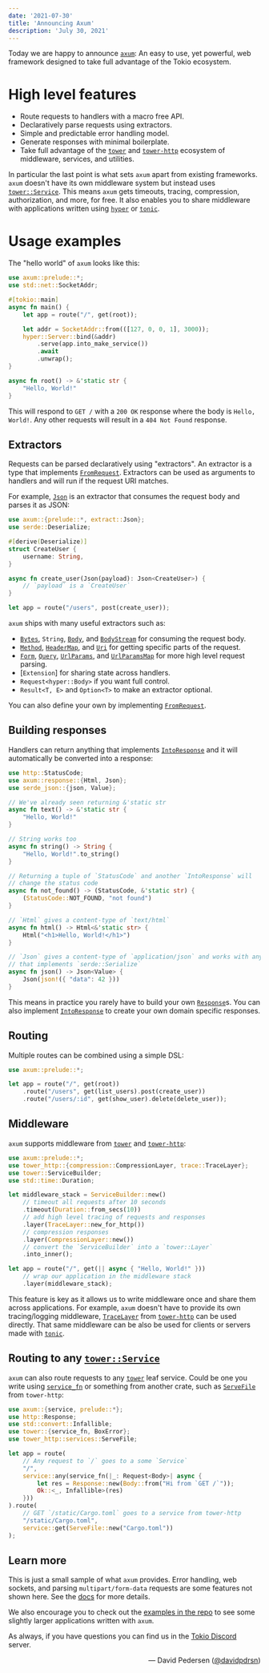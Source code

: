 ```yaml
---
date: '2021-07-30'
title: 'Announcing Axum'
description: 'July 30, 2021'
---
```


Today we are happy to announce [`axum`]: An easy to use, yet powerful, web framework
designed to take full advantage of the Tokio ecosystem.

# High level features

- Route requests to handlers with a macro free API.
- Declaratively parse requests using extractors.
- Simple and predictable error handling model.
- Generate responses with minimal boilerplate.
- Take full advantage of the [`tower`] and [`tower-http`] ecosystem of
  middleware, services, and utilities.

In particular the last point is what sets `axum` apart from existing frameworks.
`axum` doesn't have its own middleware system but instead uses
[`tower::Service`]. This means `axum` gets timeouts, tracing, compression,
authorization, and more, for free. It also enables you to share middleware with
applications written using [`hyper`] or [`tonic`].

# Usage examples

The "hello world" of `axum` looks like this:

```rust
use axum::prelude::*;
use std::net::SocketAddr;

#[tokio::main]
async fn main() {
    let app = route("/", get(root));

    let addr = SocketAddr::from(([127, 0, 0, 1], 3000));
    hyper::Server::bind(&addr)
        .serve(app.into_make_service())
        .await
        .unwrap();
}

async fn root() -> &'static str {
    "Hello, World!"
}
```

This will respond to `GET /` with a `200 OK` response where the body is `Hello,
World!`. Any other requests will result in a `404 Not Found` response.

## Extractors

Requests can be parsed declaratively using "extractors". An extractor is a type
that implements [`FromRequest`]. Extractors can be used as arguments to handlers
and will run if the request URI matches.

For example, [`Json`] is an extractor that consumes the request body and parses it
as JSON:

```rust
use axum::{prelude::*, extract::Json};
use serde::Deserialize;

#[derive(Deserialize)]
struct CreateUser {
    username: String,
}

async fn create_user(Json(payload): Json<CreateUser>) {
    // `payload` is a `CreateUser`
}

let app = route("/users", post(create_user));
```

`axum` ships with many useful extractors such as:

- [`Bytes`], `String`, [`Body`], and [`BodyStream`] for consuming the request body.
- [`Method`], [`HeaderMap`], and [`Uri`] for getting specific parts of the
  request.
- [`Form`], [`Query`], [`UrlParams`], and [`UrlParamsMap`] for more high level
  request parsing.
- [`Extension`] for sharing state across handlers.
- `Request<hyper::Body>` if you want full control.
- `Result<T, E>` and `Option<T>` to make an extractor optional.

You can also define your own by implementing [`FromRequest`].

## Building responses

Handlers can return anything that implements [`IntoResponse`] and it will
automatically be converted into a response:

```rust
use http::StatusCode;
use axum::response::{Html, Json};
use serde_json::{json, Value};

// We've already seen returning &'static str
async fn text() -> &'static str {
    "Hello, World!"
}

// String works too
async fn string() -> String {
    "Hello, World!".to_string()
}

// Returning a tuple of `StatusCode` and another `IntoResponse` will
// change the status code
async fn not_found() -> (StatusCode, &'static str) {
    (StatusCode::NOT_FOUND, "not found")
}

// `Html` gives a content-type of `text/html`
async fn html() -> Html<&'static str> {
    Html("<h1>Hello, World!</h1>")
}

// `Json` gives a content-type of `application/json` and works with any type
// that implements `serde::Serialize`
async fn json() -> Json<Value> {
    Json(json!({ "data": 42 }))
}
```

This means in practice you rarely have to build your own [`Response`]s. You can
also implement [`IntoResponse`] to create your own domain specific responses.

## Routing

Multiple routes can be combined using a simple DSL:

```rust
use axum::prelude::*;

let app = route("/", get(root))
    .route("/users", get(list_users).post(create_user))
    .route("/users/:id", get(show_user).delete(delete_user));
```

## Middleware

`axum` supports middleware from [`tower`] and [`tower-http`]:

```rust
use axum::prelude::*;
use tower_http::{compression::CompressionLayer, trace::TraceLayer};
use tower::ServiceBuilder;
use std::time::Duration;

let middleware_stack = ServiceBuilder::new()
    // timeout all requests after 10 seconds
    .timeout(Duration::from_secs(10))
    // add high level tracing of requests and responses
    .layer(TraceLayer::new_for_http())
    // compression responses
    .layer(CompressionLayer::new())
    // convert the `ServiceBuilder` into a `tower::Layer`
    .into_inner();

let app = route("/", get(|| async { "Hello, World!" }))
    // wrap our application in the middleware stack
    .layer(middleware_stack);
```

This feature is key as it allows us to write middleware once and share them
across applications. For example, `axum` doesn't have to provide its own
tracing/logging middleware, [`TraceLayer`] from [`tower-http`] can be used
directly. That same middleware can be also be used for clients or servers made
with [`tonic`].

## Routing to any [`tower::Service`]

`axum` can also route requests to any [`tower`] leaf service. Could be one you
write using [`service_fn`] or something from another crate, such as
[`ServeFile`] from `tower-http`:

```rust
use axum::{service, prelude::*};
use http::Response;
use std::convert::Infallible;
use tower::{service_fn, BoxError};
use tower_http::services::ServeFile;

let app = route(
    // Any request to `/` goes to a some `Service`
    "/",
    service::any(service_fn(|_: Request<Body>| async {
        let res = Response::new(Body::from("Hi from `GET /`"));
        Ok::<_, Infallible>(res)
    }))
).route(
    // GET `/static/Cargo.toml` goes to a service from tower-http
    "/static/Cargo.toml",
    service::get(ServeFile::new("Cargo.toml"))
);
```

## Learn more

This is just a small sample of what `axum` provides. Error handling, web
sockets, and parsing `multipart/form-data` requests are some features not shown
here. See the [docs] for more details.

We also encourage you to check out the [examples in the repo][examples] to see
some slightly larger applications written with `axum`.

As always, if you have questions you can find us in the [Tokio Discord] server.

<div style="text-align:right">&mdash; David Pedersen (<a href="https://github.com/davidpdrsn">@davidpdrsn</a>)</div>

[`axum`]: https://crates.io/crates/axum
[`tower`]: https://crates.io/crates/tower
[`tower-http`]: https://crates.io/crates/tower-http
[`tower::Service`]: https://docs.rs/tower/latest/tower/trait.Service.html
[`hyper`]: https://crates.io/crates/hyper
[`tonic`]: https://crates.io/crates/tonic
[docs]: https://docs.rs/axum
[examples]: https://github.com/tokio-rs/axum/tree/master/examples
[`FromRequest`]: https://docs.rs/axum/latest/axum/extract/trait.FromRequest.html
[`Json`]: https://docs.rs/axum/latest/axum/extract/struct.Json.html
[`IntoResponse`]: https://docs.rs/axum/latest/axum/response/trait.IntoResponse.html
[`service_fn`]: https://docs.rs/tower/latest/tower/fn.service_fn.html
[`ServeFile`]: https://docs.rs/tower-http/latest/tower_http/services/struct.ServeFile.html
[Tokio Discord]: https://discord.gg/tokio
[`Bytes`]: https://docs.rs/bytes/1.latest/bytes/struct.Bytes.html
[`Method`]: https://docs.rs/http/latest/http/method/struct.Method.html
[`HeaderMap`]: https://docs.rs/http/latest/http/header/struct.HeaderMap.html
[`BodyStream`]: https://docs.rs/axum/latest/axum/extract/struct.BodyStream.html
[`Body`]: https://docs.rs/axum/latest/axum/body/struct.Body.html
[`Form`]: https://docs.rs/axum/latest/axum/extract/struct.Form.html
[`TraceLayer`]: https://docs.rs/tower-http/latest/tower_http/trace/struct.TraceLayer.html
[`tonic`]: https://crates.io/crates/tonic
[`Uri`]: https://docs.rs/http/latest/http/uri/struct.Uri.html
[`Query`]: https://docs.rs/axum/latest/axum/extract/struct.Query.html
[`UrlParams`]: https://docs.rs/axum/latest/axum/extract/struct.UrlParams.html
[`UrlParamsMap`]: https://docs.rs/axum/latest/axum/extract/struct.UrlParamsMap.html
[`Response`]: https://docs.rs/http/latest/http/response/struct.Response.html
